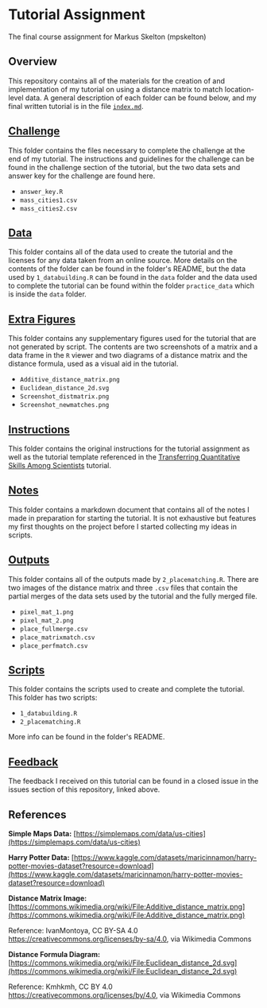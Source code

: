 # Tutorial Assignment
The final course assignment for Markus Skelton (mpskelton)

## Overview
This repository contains all of the materials for the creation of and implementation of my tutorial on using a distance matrix to match location-level data. A general description of each folder can be found below, and my final written tutorial is in the file [`index.md`](https://github.com/EdDataScienceEES/tutorial-mpskelton/blob/master/index.md).

## [Challenge](https://github.com/EdDataScienceEES/tutorial-mpskelton/tree/master/challenge)
This folder contains the files necessary to complete the challenge at the end of my tutorial. The instructions and guidelines for the challenge can be found in the challenge section of the tutorial, but the two data sets and answer key for the challenge are found here.
- `answer_key.R`
- `mass_cities1.csv`
- `mass_cities2.csv`

## [Data](https://github.com/EdDataScienceEES/tutorial-mpskelton/tree/master/data)
This folder contains all of the data used to create the tutorial and the licenses for any data taken from an online source. More details on the contents of the folder can be found in the folder's README, but the data used by `1_databuilding.R` can be found in the `data` folder and the data used to complete the tutorial can be found within the folder `practice_data` which is inside the `data` folder.

## [Extra Figures](https://github.com/EdDataScienceEES/tutorial-mpskelton/tree/master/extra%20figures)
This folder contains any supplementary figures used for the tutorial that are not generated by script. The contents are two screenshots of a matrix and a data frame in the `R` viewer and two diagrams of a distance matrix and the distance formula, used as a visual aid in the tutorial.
- `Additive_distance_matrix.png`
- `Euclidean_distance_2d.svg`
- `Screenshot_distmatrix.png`
- `Screenshot_newmatches.png`

## [Instructions](https://github.com/EdDataScienceEES/tutorial-mpskelton/tree/master/instructions)
This folder contains the original instructions for the tutorial assignment as well as the tutorial template referenced in the [Transferring Quantitative Skills Among Scientists](https://ourcodingclub.github.io/tutorials/tutorials/#publish) tutorial.

## [Notes](https://github.com/EdDataScienceEES/tutorial-mpskelton/tree/master/notes)
This folder contains a markdown document that contains all of the notes I made in preparation for starting the tutorial. It is not exhaustive but features my first thoughts on the project before I started collecting my ideas in scripts.

## [Outputs](https://github.com/EdDataScienceEES/tutorial-mpskelton/tree/master/outputs)
This folder contains all of the outputs made by `2_placematching.R`. There are two images of the distance matrix and three `.csv` files that contain the partial merges of the data sets used by the tutorial and the fully merged file.
- `pixel_mat_1.png`
- `pixel_mat_2.png`
- `place_fullmerge.csv`
- `place_matrixmatch.csv`
- `place_perfmatch.csv`

## [Scripts](https://github.com/EdDataScienceEES/tutorial-mpskelton/tree/master/scripts)
This folder contains the scripts used to create and complete the tutorial. This folder has two scripts:
- `1_databuilding.R`
- `2_placematching.R`

More info can be found in the folder's README.

## [Feedback](https://github.com/EdDataScienceEES/tutorial-mpskelton/issues?q=is%3Aissue+is%3Aclosed)
The feedback I received on this tutorial can be found in a closed issue in the issues section of this repository, linked above.


## References
__Simple Maps Data:__ [https://simplemaps.com/data/us-cities](https://simplemaps.com/data/us-cities)

__Harry Potter Data:__ [https://www.kaggle.com/datasets/maricinnamon/harry-potter-movies-dataset?resource=download](https://www.kaggle.com/datasets/maricinnamon/harry-potter-movies-dataset?resource=download)

__Distance Matrix Image:__ [https://commons.wikimedia.org/wiki/File:Additive_distance_matrix.png](https://commons.wikimedia.org/wiki/File:Additive_distance_matrix.png)

Reference: IvanMontoya, CC BY-SA 4.0 <https://creativecommons.org/licenses/by-sa/4.0>, via Wikimedia Commons

__Distance Formula Diagram:__ [https://commons.wikimedia.org/wiki/File:Euclidean_distance_2d.svg](https://commons.wikimedia.org/wiki/File:Euclidean_distance_2d.svg)

Reference: Kmhkmh, CC BY 4.0 <https://creativecommons.org/licenses/by/4.0>, via Wikimedia Commons

